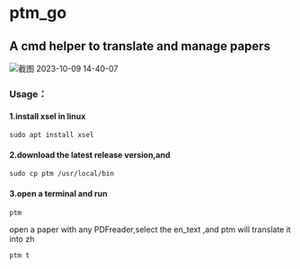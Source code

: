 # ptm_go
## A cmd helper to translate and manage papers

![截图 2023-10-09 14-40-07](https://github.com/3481554467/ptm_go/assets/38688035/8b147ca1-19aa-4ed0-9aec-4c7991b88ba9)

### Usage：
#### 1.install xsel in linux
```
sudo apt install xsel
```


#### 2.download the latest release version,and 
```
sudo cp ptm /usr/local/bin
```

#### 3.open a terminal and run 

```
ptm
```


open a paper with any PDFreader,select the en_text ,and ptm will translate it into zh


```
ptm t
```

